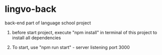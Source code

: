# lingvo-back
back-end part of language school project

1. before start project, execute "npm install" in terminal of this project to install all dependencies

2. To start, use "npm run start" - server listening port 3000